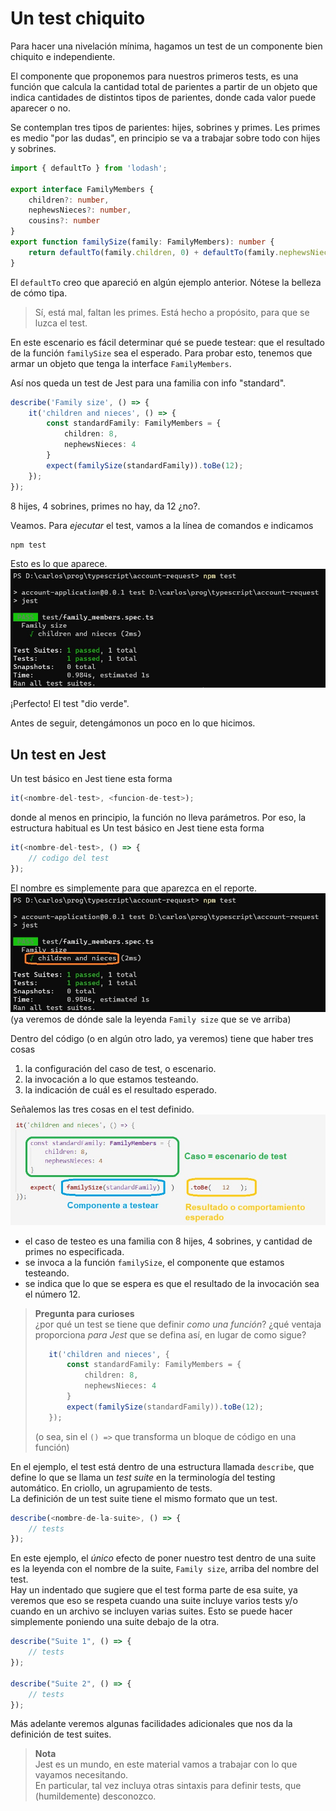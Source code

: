 # Un test chiquito
Para hacer una nivelación mínima, hagamos un test de un componente bien chiquito e independiente. 

El componente que proponemos para nuestros primeros tests, es una función que calcula la cantidad total de parientes a partir de un objeto que indica cantidades de distintos tipos de parientes, donde cada valor puede aparecer o no.

Se contemplan tres tipos de parientes: hijes, sobrines y primes. Les primes es medio "por las dudas", en principio se va a trabajar sobre todo con hijes y sobrines.

``` typescript
import { defaultTo } from 'lodash';

export interface FamilyMembers {
    children?: number,
    nephewsNieces?: number,
    cousins?: number
}
export function familySize(family: FamilyMembers): number {
    return defaultTo(family.children, 0) + defaultTo(family.nephewsNieces, 0) 
}
```
El `defaultTo` creo que apareció en algún ejemplo anterior. Nótese la belleza de cómo tipa.

> Sí, está mal, faltan les primes. Está hecho a propósito, para que se luzca el test.


En este escenario es fácil determinar qué se puede testear: que el resultado de la función `familySize` sea el esperado. Para probar esto, tenemos que armar un objeto que tenga la interface `FamilyMembers`. 

Así nos queda un test de Jest para una familia con info "standard".
``` typescript
describe('Family size', () => {
    it('children and nieces', () => {
        const standardFamily: FamilyMembers = {
            children: 8,
            nephewsNieces: 4
        }
        expect(familySize(standardFamily)).toBe(12);
    });
});
``` 
8 hijes, 4 sobrines, primes no hay, da 12 ¿no?.

Veamos. Para _ejecutar_ el test, vamos a la línea de comandos e indicamos
``` typescript
npm test
``` 

Esto es lo que aparece.
![un test OK](./images/just-one-test-ok.jpg)

¡Perfecto! El test "dio verde".

Antes de seguir, detengámonos un poco en lo que hicimos.


## Un test en Jest
Un test básico en Jest tiene esta forma
``` typescript
it(<nombre-del-test>, <funcion-de-test>);
``` 

donde al menos en principio, la función no lleva parámetros. Por eso, la estructura habitual es
Un test básico en Jest tiene esta forma
``` typescript
it(<nombre-del-test>, () => {
    // codigo del test
});
``` 

El nombre es simplemente para que aparezca en el reporte.
![un test OK](./images/show-test-name.jpg)
(ya veremos de dónde sale la leyenda `Family size` que se ve arriba)

Dentro del código (o en algún otro lado, ya veremos) tiene que haber tres cosas
1. la configuración del caso de test, o escenario.
1. la invocación a lo que estamos testeando.
1. la indicación de cuál es el resultado esperado.

Señalemos las tres cosas en el test definido.
![tres cosas en un test](./images/simple-test-anatomy.jpg)
- el caso de testeo es una familia con 8 hijes, 4 sobrines, y cantidad de primes no especificada.
- se invoca a la función `familySize`, el componente que estamos testeando.
- se indica que lo que se espera es que el resultado de la invocación sea el número 12.

> **Pregunta para curioses**  
> ¿por qué un test se tiene que definir _como una función_? ¿qué ventaja proporciona _para Jest_ que se defina así, en lugar de como sigue?
> ``` typescript
>    it('children and nieces', {
>        const standardFamily: FamilyMembers = {
>            children: 8,
>            nephewsNieces: 4
>        }
>        expect(familySize(standardFamily)).toBe(12);
>    });
>```
> (o sea, sin el `() =>` que transforma un bloque de código en una función)

En el ejemplo, el test está dentro de una estructura llamada `describe`, que define lo que se llama un _test suite_ en la terminología del testing automático. En criollo, un agrupamiento de tests.  
La definición de un test suite tiene el mismo formato que un test.
``` typescript
describe(<nombre-de-la-suite>, () => {
    // tests
});
``` 

En este ejemplo, el _único_ efecto de poner nuestro test dentro de una suite es la leyenda con el nombre de la suite, `Family size`, arriba del nombre del test.  
Hay un indentado que sugiere que el test forma parte de esa suite, ya veremos que eso se respeta cuando una suite incluye varios tests y/o cuando en un archivo se incluyen varias suites. Esto se puede hacer simplemente poniendo una suite debajo de la otra.

``` typescript
describe("Suite 1", () => {
    // tests
});

describe("Suite 2", () => {
    // tests
});
``` 
Más adelante veremos algunas facilidades adicionales que nos da la definición de test suites.

> **Nota**  
> Jest es un mundo, en este material vamos a trabajar con lo que vayamos necesitando.  
> En particular, tal vez incluya otras sintaxis para definir tests, que (humildemente) desconozco.


